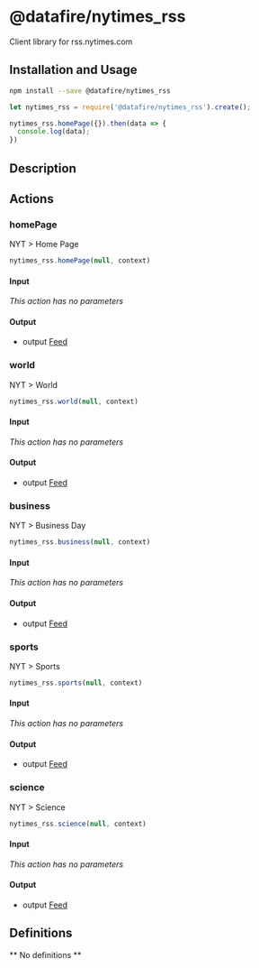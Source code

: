 # @datafire/nytimes_rss

Client library for rss.nytimes.com

## Installation and Usage
```bash
npm install --save @datafire/nytimes_rss
```
```js
let nytimes_rss = require('@datafire/nytimes_rss').create();

nytimes_rss.homePage({}).then(data => {
  console.log(data);
})
```

## Description



## Actions

### homePage
NYT > Home Page


```js
nytimes_rss.homePage(null, context)
```

#### Input
*This action has no parameters*

#### Output
* output [Feed](#feed)

### world
NYT > World


```js
nytimes_rss.world(null, context)
```

#### Input
*This action has no parameters*

#### Output
* output [Feed](#feed)

### business
NYT > Business Day


```js
nytimes_rss.business(null, context)
```

#### Input
*This action has no parameters*

#### Output
* output [Feed](#feed)

### sports
NYT > Sports


```js
nytimes_rss.sports(null, context)
```

#### Input
*This action has no parameters*

#### Output
* output [Feed](#feed)

### science
NYT > Science


```js
nytimes_rss.science(null, context)
```

#### Input
*This action has no parameters*

#### Output
* output [Feed](#feed)



## Definitions

** No definitions **
